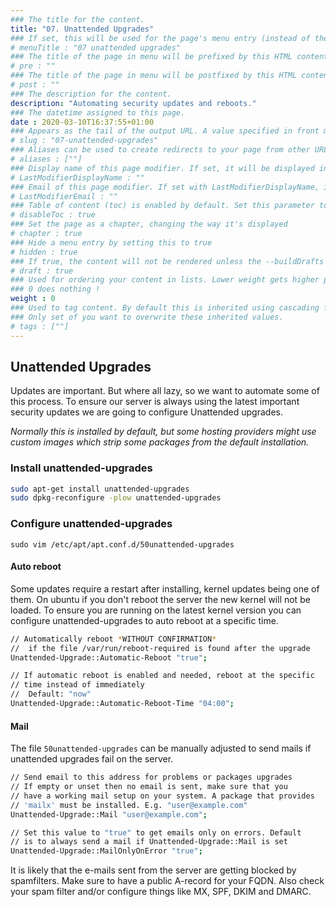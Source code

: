 ```yaml
---
### The title for the content.
title: "07. Unattended Upgrades"
### If set, this will be used for the page's menu entry (instead of the `title` attribute)
# menuTitle : "07 unattended upgrades"
### The title of the page in menu will be prefixed by this HTML content
# pre : ""
### The title of the page in menu will be postfixed by this HTML content
# post : ""
### The description for the content.
description: "Automating security updates and reboots."
### The datetime assigned to this page.
date : 2020-03-10T16:37:55+01:00
### Appears as the tail of the output URL. A value specified in front matter will override the segment of the URL based on the filename.
# slug : "07-unattended-upgrades"
### Aliases can be used to create redirects to your page from other URLs.
# aliases : [""]
### Display name of this page modifier. If set, it will be displayed in the footer.
# LastModifierDisplayName : ""
### Email of this page modifier. If set with LastModifierDisplayName, it will be displayed in the footer
# LastModifierEmail : ""
### Table of content (toc) is enabled by default. Set this parameter to true to disable it.
# disableToc : true
### Set the page as a chapter, changing the way it's displayed
# chapter : true
### Hide a menu entry by setting this to true
# hidden : true
### If true, the content will not be rendered unless the --buildDrafts flag is passed to the hugo command.
# draft : true
### Used for ordering your content in lists. Lower weight gets higher precedence. So content with lower weight will come first.
### 0 does nothing !
weight : 0
### Used to tag content. By default this is inherited using cascading from _index.md files
### Only set of you want to overwrite these inherited values.
# tags : [""]
---
```



## Unattended Upgrades

Updates are important. But where all lazy, so we want to automate some of this process. To ensure our server is always using the latest important security updates we are going to configure Unattended upgrades.

_Normally this is installed by default, but some hosting providers might use custom images which strip some packages from the default installation._

### Install unattended-upgrades

```bash
sudo apt-get install unattended-upgrades
sudo dpkg-reconfigure -plow unattended-upgrades
```

### Configure unattended-upgrades

`sudo vim /etc/apt/apt.conf.d/50unattended-upgrades`

#### Auto reboot

Some updates require a restart after installing, kernel updates being one of them. On ubuntu if you don't reboot the server the new kernel will not be loaded. To ensure you are running on the latest kernel version you can configure unattended-upgrades to auto reboot at a specific time.

```bash
// Automatically reboot *WITHOUT CONFIRMATION*
//  if the file /var/run/reboot-required is found after the upgrade
Unattended-Upgrade::Automatic-Reboot "true";

// If automatic reboot is enabled and needed, reboot at the specific
// time instead of immediately
//  Default: "now"
Unattended-Upgrade::Automatic-Reboot-Time "04:00";
```

#### Mail

The file `50unattended-upgrades` can be manually adjusted to send mails if unattended upgrades fail on the server.

```bash
// Send email to this address for problems or packages upgrades
// If empty or unset then no email is sent, make sure that you
// have a working mail setup on your system. A package that provides
// 'mailx' must be installed. E.g. "user@example.com"
Unattended-Upgrade::Mail "user@example.com";

// Set this value to "true" to get emails only on errors. Default
// is to always send a mail if Unattended-Upgrade::Mail is set
Unattended-Upgrade::MailOnlyOnError "true";
```

It is likely that the e-mails sent from the server are getting blocked by spamfilters. Make sure to have a public A-record for your FQDN. Also check your spam filter and/or configure things like MX, SPF, DKIM and DMARC.
